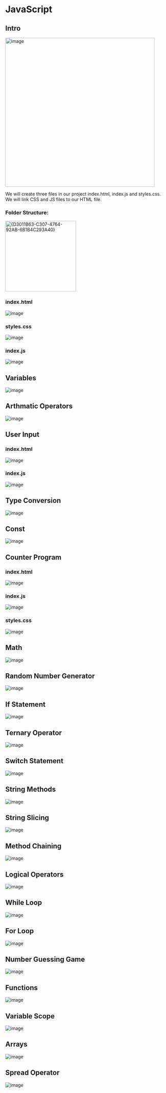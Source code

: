 # JavaScript
## Intro
<img width="467" alt="image" src="https://github.com/user-attachments/assets/825379ce-e1c3-4c5b-b25b-b5aaef9a0dc1">  
<br>

We will create three files in our project index.html, index.js and styles.css.  
We will link CSS and JS files to our HTML file.  
### Folder Structure:  
<img width="221" alt="{D3011B63-C307-4764-92AB-6B1B4C293A40}" src="https://github.com/user-attachments/assets/b34823f0-5b6f-4c29-bbc8-a2b4fd387470">  

### index.html
![image](https://github.com/user-attachments/assets/166512cc-84f0-4eab-839e-b8dac75763b3)  

### styles.css
![image](https://github.com/user-attachments/assets/46bde9db-f96e-4299-b51c-cb61ba1d5feb)
  
### index.js  
![image](https://github.com/user-attachments/assets/5ad5b7c8-61cb-46bc-809e-688dc0f55f11)  

## Variables
![image](https://github.com/user-attachments/assets/9428008c-ae90-4b7e-abb8-2b928b404ce7)  

## Arthmatic Operators
![image](https://github.com/user-attachments/assets/d72caee7-206a-4b1e-87b8-54e14173b601)  

## User Input
### index.html
![image](https://github.com/user-attachments/assets/ec2e5307-f008-4359-9281-af8e4c458db6)  

### index.js
![image](https://github.com/user-attachments/assets/9073e4ec-f63b-41f9-8e3c-2c165ce42b3b)  

## Type Conversion
![image](https://github.com/user-attachments/assets/790c89a5-2e20-4b8e-a077-3b52355a0386)  

## Const
![image](https://github.com/user-attachments/assets/db036d87-8ae6-430c-8579-f4f829c8697b)  

## Counter Program
### index.html
![image](https://github.com/user-attachments/assets/de1fc99d-7729-4f7e-b16d-13360ce51edf)  

### index.js
![image](https://github.com/user-attachments/assets/cfe15019-e59f-4a7a-9b93-d1f1bbc87a4a)  

### styles.css
![image](https://github.com/user-attachments/assets/9527a542-1758-4530-8ca3-05eb70bddf67)  

## Math
![image](https://github.com/user-attachments/assets/3fdff15d-769c-491f-bc18-f58ab45400e6)  

## Random Number Generator
![image](https://github.com/user-attachments/assets/c8c20254-a810-4200-bc84-383e9a57edcb)  

## If Statement
![image](https://github.com/user-attachments/assets/005595f0-8207-4bf9-aff1-f359508aa241)  

## Ternary Operator
![image](https://github.com/user-attachments/assets/f7cce4e7-d58f-4df0-84bf-6a7e2be06600)

## Switch Statement
![image](https://github.com/user-attachments/assets/2d84274e-5651-430c-a1ac-cc9216ae2969)

## String Methods
![image](https://github.com/user-attachments/assets/0b42d606-9913-4baf-84b1-8a2891a1f072)

## String Slicing
![image](https://github.com/user-attachments/assets/de3e1dcb-9f5a-4e07-9e17-f256aa806fc4)  

## Method Chaining
![image](https://github.com/user-attachments/assets/26a6195c-a476-4737-9771-f822f22c1498)  

## Logical Operators
![image](https://github.com/user-attachments/assets/53482609-08f3-4666-952c-d56e6e6b0eaa)  

## While Loop
![image](https://github.com/user-attachments/assets/528efca7-4d31-4796-a527-b672e6e5d04a)  

## For Loop
![image](https://github.com/user-attachments/assets/291b4e4e-e4b1-4937-aa7f-3f78ba0e9b05)  

## Number Guessing Game
![image](https://github.com/user-attachments/assets/2fd072a2-302c-48e8-ad67-f59b861b20cd)

## Functions
![image](https://github.com/user-attachments/assets/0a48baa5-ef1a-4e6f-a5b5-414293547452)  

## Variable Scope
![image](https://github.com/user-attachments/assets/d9a0e011-fb4a-42d4-94f1-fd7708b93975)  

## Arrays
![image](https://github.com/user-attachments/assets/f9ef254a-7ea7-462d-b649-45802d90e599)  

## Spread Operator
![image](https://github.com/user-attachments/assets/526ff4af-8df6-4aa2-bbe1-7f5319d3833c) 














 

  
